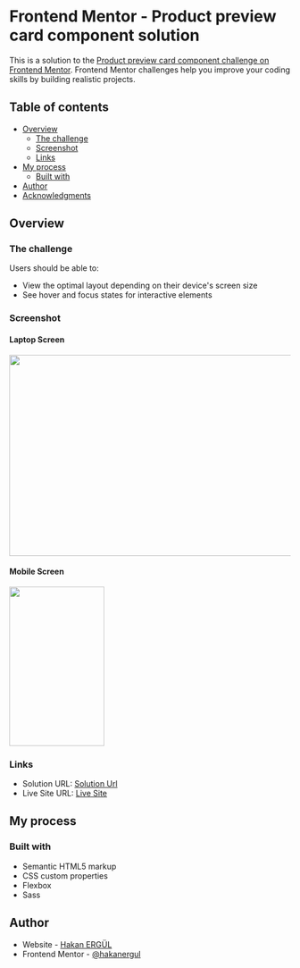 # Frontend Mentor - Product preview card component solution

This is a solution to the [Product preview card component challenge on Frontend Mentor](https://www.frontendmentor.io/challenges/product-preview-card-component-GO7UmttRfa). Frontend Mentor challenges help you improve your coding skills by building realistic projects. 

## Table of contents

- [Overview](#overview)
  - [The challenge](#the-challenge)
  - [Screenshot](#screenshot)
  - [Links](#links)
- [My process](#my-process)
  - [Built with](#built-with)
- [Author](#author)
- [Acknowledgments](#acknowledgments)


## Overview

### The challenge

Users should be able to:

- View the optimal layout depending on their device's screen size
- See hover and focus states for interactive elements

### Screenshot

#### Laptop Screen
<img src="./assets/ss_1440x900.png" width="620" height="360" />

#### Mobile Screen
<img src="./assets/ss_375x667.png" width="170" height="285" />

### Links

- Solution URL: [Solution Url](https://www.frontendmentor.io/solutions/flexbox-media-queries-sass-R98HEyrbVT)
- Live Site URL: [Live Site](https://glittering-arithmetic-ebf33a.netlify.app/)

## My process

### Built with

- Semantic HTML5 markup
- CSS custom properties
- Flexbox
- Sass

## Author

- Website - [Hakan ERGÜL](https://hakanergul.github.io)
- Frontend Mentor - [@hakanergul](https://www.frontendmentor.io/profile/hakanergul)
